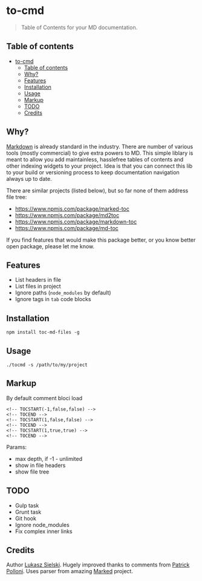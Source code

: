 to-cmd
======

> Table of Contents for your MD documentation. 

## Table of contents

<!-- TOCSTART(-1,true,true) -->
* [to-cmd](.//README.md#user-content-tocmd)
  * [Table of contents](.//README.md#user-content-tableofcontents)
  * [Why?](.//README.md#user-content-why)
  * [Features](.//README.md#user-content-features)
  * [Installation](.//README.md#user-content-installation)
  * [Usage](.//README.md#user-content-usage)
  * [Markup](.//README.md#user-content-markup)
  * [TODO](.//README.md#user-content-todo)
  * [Credits](.//README.md#user-content-credits)

<!-- TOCEND -->


Why?
----

[Markdown](http://daringfireball.net/projects/markdown/) is already standard in the industry. There are number of various tools (mostly commercial) to give extra powers to MD. This simple liblary is meant to allow you add maintainless, hasslefree tables of contents and other indexing widgets to your project. Idea is that you can connect this lib to your build or versioning process to keep documentation navigation always up to date.

There are similar projects (listed below), but so far none of them address file tree:
 * https://www.npmjs.com/package/marked-toc
 * https://www.npmjs.com/package/md2toc
 * https://www.npmjs.com/package/markdown-toc
 * https://www.npmjs.com/package/md-toc
 
If you find features that would make this package better, or you know better open package, please let me know.

## Features
 * List headers in file
 * List files in project
 * Ignore paths (`node_modules` by default)
 * Ignore tags in `tab` code blocks


## Installation

```
npm install toc-md-files -g
```

## Usage

```
./tocmd -s /path/to/my/project
```

## Markup


By default comment bloci load 

	<!-- TOCSTART(-1,false,false) -->
    <!-- TOCEND -->
	<!-- TOCSTART(1,false,false) -->
	<!-- TOCEND -->
	<!-- TOCSTART(1,true,true) -->
    <!-- TOCEND -->

Params:
 * max depth, if -1 - unlimited 
 * show in file headers
 * show file tree

## TODO

* Gulp task
* Grunt task
* Git hook
* Ignore node_modules
* Fix complex inner links

## Credits

Author [Lukasz Sielski](http://github.com/sielay). Hugely improved thanks to comments from [Patrick Polloni](https://github.com/kimu). Uses parser from amazing [Marked](https://github.com/chjj/marked) project.


